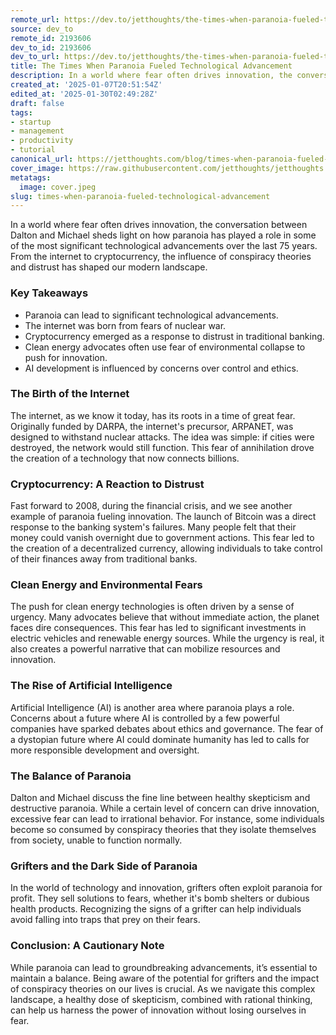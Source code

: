 ```yaml
---
remote_url: https://dev.to/jetthoughts/the-times-when-paranoia-fueled-technological-advancement-45le
source: dev_to
remote_id: 2193606
dev_to_id: 2193606
dev_to_url: https://dev.to/jetthoughts/the-times-when-paranoia-fueled-technological-advancement-45le
title: The Times When Paranoia Fueled Technological Advancement
description: In a world where fear often drives innovation, the conversation between Dalton and Michael sheds...
created_at: '2025-01-07T20:51:54Z'
edited_at: '2025-01-30T02:49:28Z'
draft: false
tags:
- startup
- management
- productivity
- tutorial
canonical_url: https://jetthoughts.com/blog/times-when-paranoia-fueled-technological-advancement/
cover_image: https://raw.githubusercontent.com/jetthoughts/jetthoughts.github.io/master/content/blog/times-when-paranoia-fueled-technological-advancement/cover.jpeg
metatags:
  image: cover.jpeg
slug: times-when-paranoia-fueled-technological-advancement
---
```

In a world where fear often drives innovation, the conversation between Dalton and Michael sheds light on how paranoia has played a role in some of the most significant technological advancements over the last 75 years. From the internet to cryptocurrency, the influence of conspiracy theories and distrust has shaped our modern landscape.

### Key Takeaways

*   Paranoia can lead to significant technological advancements.
*   The internet was born from fears of nuclear war.
*   Cryptocurrency emerged as a response to distrust in traditional banking.
*   Clean energy advocates often use fear of environmental collapse to push for innovation.
*   AI development is influenced by concerns over control and ethics.

### The Birth of the Internet

The internet, as we know it today, has its roots in a time of great fear. Originally funded by DARPA, the internet's precursor, ARPANET, was designed to withstand nuclear attacks. The idea was simple: if cities were destroyed, the network would still function. This fear of annihilation drove the creation of a technology that now connects billions.

### Cryptocurrency: A Reaction to Distrust

Fast forward to 2008, during the financial crisis, and we see another example of paranoia fueling innovation. The launch of Bitcoin was a direct response to the banking system's failures. Many people felt that their money could vanish overnight due to government actions. This fear led to the creation of a decentralized currency, allowing individuals to take control of their finances away from traditional banks.

### Clean Energy and Environmental Fears

The push for clean energy technologies is often driven by a sense of urgency. Many advocates believe that without immediate action, the planet faces dire consequences. This fear has led to significant investments in electric vehicles and renewable energy sources. While the urgency is real, it also creates a powerful narrative that can mobilize resources and innovation.

### The Rise of Artificial Intelligence

Artificial Intelligence (AI) is another area where paranoia plays a role. Concerns about a future where AI is controlled by a few powerful companies have sparked debates about ethics and governance. The fear of a dystopian future where AI could dominate humanity has led to calls for more responsible development and oversight.

### The Balance of Paranoia

Dalton and Michael discuss the fine line between healthy skepticism and destructive paranoia. While a certain level of concern can drive innovation, excessive fear can lead to irrational behavior. For instance, some individuals become so consumed by conspiracy theories that they isolate themselves from society, unable to function normally.

### Grifters and the Dark Side of Paranoia

In the world of technology and innovation, grifters often exploit paranoia for profit. They sell solutions to fears, whether it's bomb shelters or dubious health products. Recognizing the signs of a grifter can help individuals avoid falling into traps that prey on their fears.

### Conclusion: A Cautionary Note

While paranoia can lead to groundbreaking advancements, it’s essential to maintain a balance. Being aware of the potential for grifters and the impact of conspiracy theories on our lives is crucial. As we navigate this complex landscape, a healthy dose of skepticism, combined with rational thinking, can help us harness the power of innovation without losing ourselves in fear.